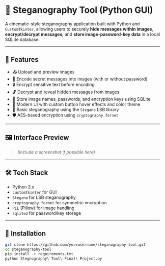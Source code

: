 # 🔐 Steganography Tool (Python GUI)

A cinematic-style steganography application built with Python and `CustomTkinter`, allowing users to securely **hide messages within images**, **encrypt/decrypt messages**, and **store image-password-key data** in a local SQLite database.

---

## 🧰 Features

- 📤 Upload and preview images
- 🧬 Encode secret messages into images (with or without password)
- 🔒 Encrypt sensitive text before encoding
- 🔓 Decrypt and reveal hidden messages from images
- 💾 Store image names, passwords, and encryption keys using SQLite
- 🎨 Modern UI with custom button hover effects and color theme
- 🧠 Basic steganography using the `Stegano` LSB library
- 🛡️ AES-based encryption using `cryptography.fernet`

---

## 🖼️ Interface Preview

> *(Include a screenshot if possible here)*

---

## 🛠️ Tech Stack

- Python 3.x
- `customtkinter` for GUI
- `Stegano` for LSB steganography
- `cryptography.fernet` for symmetric encryption
- `PIL` (Pillow) for image handling
- `sqlite3` for password/key storage

---

## 🚀 Installation

```bash
git clone https://github.com/yourusername/steganography-tool.git
cd steganography-tool
pip install -r requirements.txt
python Stegnography\ Tool\ Final\ Project.py

